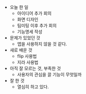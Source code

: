 - 오늘 한 일
    - 아이디어 추가 회의
    - 화면 디자인
    - 팀미팅 이후 추가 회의
    - 기능명세 작성
- 문제가 있었던 것
    - 앱을 사용하지 않을 것 같다.
- 새로 배운 것
    - flip 사용법
    - 지라 사용법
- 아직 잘 모르는 것, 부족한 것
    - 사용자의 관심을 끌 기능이 무엇일까
- 잘 한 것
    - 열심히 하고 있다.
